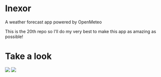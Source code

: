 # Inexor
A weather forecast app powered by OpenMeteo

This is the 20th repo so I'll do my very best to make this app as amazing as possible!

# Take a look
<img src="https://user-images.githubusercontent.com/31346263/235405862-1bd21381-109e-4c41-81aa-29102e2ac409.jpg" />
<img src="https://user-images.githubusercontent.com/31346263/235405865-c11d3e89-0001-4564-b417-5d4c9a00ba94.jpg" />

